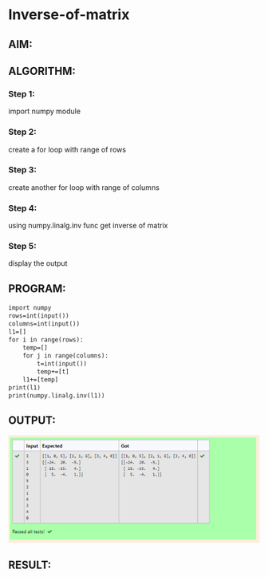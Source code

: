 # Inverse-of-matrix

## AIM:

## ALGORITHM:
### Step 1:
import numpy module

### Step 2:
create a for loop with range of rows
### Step 3:
create another for loop with range of columns
### Step 4:
using numpy.linalg.inv func get inverse of matrix
### Step 5:
display the output

## PROGRAM:
```
import numpy
rows=int(input())
columns=int(input())
l1=[]
for i in range(rows):
    temp=[]
    for j in range(columns):
        t=int(input())
        temp+=[t]
    l1+=[temp]
print(l1)
print(numpy.linalg.inv(l1))
```

## OUTPUT:
![](x3.PNG)

## RESULT:
